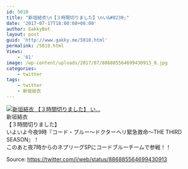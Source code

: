 ```yaml
---
id: 5010
title: "新垣結衣\n【３時間切りました】\nい&#8230;"
date: '2017-07-17T18:00:08+08:00'
author: GakkyBot
layout: post
guid: 'http://www.gakky.me/5010.html'
permalink: /5010.html
Views:
    - '61'
image: /wp-content/uploads/2017/07/886885564699430913_0.jpg
categories:
    - twitter
tags:
    - twitter
    - 新垣结衣
---
```


[![新垣結衣
【３時間切りました】
い...](http://www.yui-aragaki.org/wp-content/uploads/2017/07/886885564699430913_0.jpg)](http://www.yui-aragaki.org/wp-content/uploads/2017/07/886885564699430913_0.jpg)  
新垣結衣  
【３時間切りました】  
いよいよ今夜9時『コード・ブルー～ドクターヘリ緊急救命～THE THIRD SEASON』！  
このあと夜7時からのネプリーグSPにコードブルーチームで参戦！！  
  
Source: <https://twitter.com/i/web/status/886885564699430913>